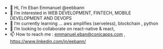 - 👋 Hi, I’m Eban Emmanuel @eebbann
- 👀 I’m interested in WEB DEVELOPMENT, FINTECH, MOBILE DEVELOPMENT  AND DEVOPS
- 🌱 I’m currently learning ... aws amplifies (serveless), blockchain , python 
- 💞️ I’m looking to collaborate on react-native & react, 
- 📫 How to reach me : emmanuel.eban@conicapps.com , https://www.linkedin.com/in/eebann/

<!---
available!!
--->
